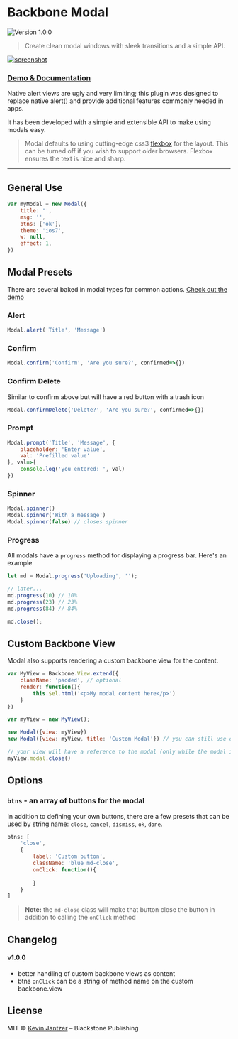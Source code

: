 # Backbone Modal

![Version 1.0.0](https://img.shields.io/badge/Version-1.0.0-blue.svg)

> Create clean modal windows with sleek transitions and a simple API.

[![screenshot](http://i.imgur.com/lu2sHfr.png)](http://kjantzer.github.io/backbone-modal/)

### [Demo & Documentation](https://github.com/kjantzer/backbone-modal)

Native alert views are ugly and very limiting; this plugin was designed to replace native alert() and provide additional features commonly needed in apps.

It has been developed with a simple and extensible API to make using modals easy.

> Modal defaults to using cutting-edge css3 [flexbox](http://caniuse.com/#feat=flexbox) for the layout. This can be turned off if you wish to support older browsers. Flexbox ensures the text is nice and sharp.

***

## General Use

```js
var myModal = new Modal({
    title: '',
    msg: '',
    btns: ['ok'],
    theme: 'ios7',
    w: null,
    effect: 1,
})
```

## Modal Presets

There are several baked in modal types for common actions. [Check out the demo](http://kjantzer.github.io/backbone-modal/)

### Alert

```js
Modal.alert('Title', 'Message')
```

### Confirm

```js
Modal.confirm('Confirm', 'Are you sure?', confirmed=>{})
```

### Confirm Delete

Similar to confirm above but will have a red button with a trash icon

```js
Modal.confirmDelete('Delete?', 'Are you sure?', confirmed=>{})
```

### Prompt

```js
Modal.prompt('Title', 'Message', {
    placeholder: 'Enter value',
    val: 'Prefilled value'
}, val=>{
    console.log('you entered: ', val)
})
```

### Spinner

```js
Modal.spinner()
Modal.spinner('With a message')
Modal.spinner(false) // closes spinner
```

### Progress

All modals have a `progress` method for displaying a progress bar. Here's an example

```js
let md = Modal.progress('Uploading', '');

// later...
md.progress(10) // 10%
md.progress(23) // 23%
md.progress(84) // 84%

md.close();
```

## Custom Backbone View

Modal also supports rendering a custom backbone view for the content.

```js
var MyView = Backbone.View.extend({
    className: 'padded', // optional
    render: function(){
        this.$el.html('<p>My modal content here</p>')
    }
})

var myView = new MyView();

new Modal({view: myView})
new Modal({view: myView, title: 'Custom Modal'}) // you can still use other settings

// your view will have a reference to the modal (only while the modal is open)
myView.modal.close()
```

## Options


### `btns` - an array of buttons for the modal

In addition to defining your own buttons, there are a few presets that can be used by string name: `close`, `cancel`, `dismiss`, `ok`, `done`.

```js
btns: [
    'close',
    {
        label: 'Custom button',
        className: 'blue md-close',
        onClick: function(){
            
        }
    }
]
```

>**Note:** the `md-close` class will make that button close the button in addition to calling the `onClick` method



## Changelog

#### v1.0.0
- better handling of custom backbone views as content
- btns `onClick` can be a string of method name on the custom backbone.view

## License

MIT © [Kevin Jantzer](https://twitter.com/kjantzer) – Blackstone Publishing
